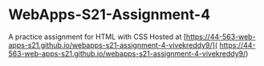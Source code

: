 # WebApps-S21-Assignment-4
A practice assignment for HTML with CSS
Hosted at [https://44-563-web-apps-s21.github.io/webapps-s21-assignment-4-vivekreddy9/]( https://44-563-web-apps-s21.github.io/webapps-s21-assignment-4-vivekreddy9/)